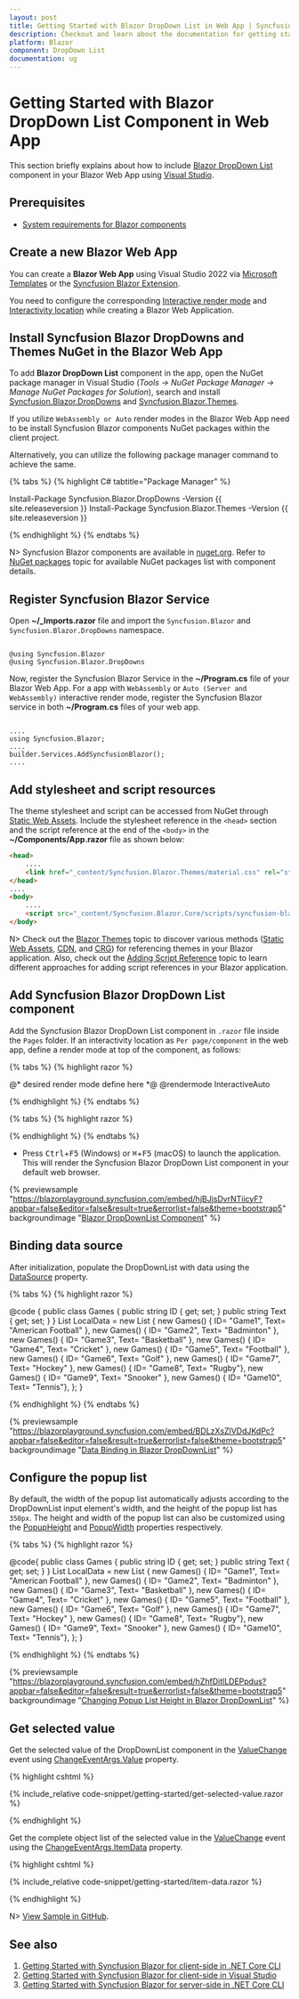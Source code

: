 ```yaml
---
layout: post
title: Getting Started with Blazor DropDown List in Web App | Syncfusion
description: Checkout and learn about the documentation for getting started with Blazor DropDown List Component in Blazor Web App.
platform: Blazor
component: DropDown List
documentation: ug
---
```


# Getting Started with Blazor DropDown List Component in Web App

This section briefly explains about how to include [Blazor DropDown List](https://www.syncfusion.com/blazor-components/blazor-dropdown-list) component in your Blazor Web App using [Visual Studio](https://visualstudio.microsoft.com/vs/).

## Prerequisites

* [System requirements for Blazor components](https://blazor.syncfusion.com/documentation/system-requirements)

## Create a new Blazor Web App

You can create a **Blazor Web App** using Visual Studio 2022 via [Microsoft Templates](https://learn.microsoft.com/en-us/aspnet/core/blazor/tooling?view=aspnetcore-8.0) or the [Syncfusion Blazor Extension](https://blazor.syncfusion.com/documentation/visual-studio-integration/template-studio).

You need to configure the corresponding [Interactive render mode](https://learn.microsoft.com/en-us/aspnet/core/blazor/components/render-modes?view=aspnetcore-8.0#render-modes) and [Interactivity location](https://learn.microsoft.com/en-us/aspnet/core/blazor/tooling?view=aspnetcore-8.0&pivots=windows) while creating a Blazor Web Application.

## Install Syncfusion Blazor DropDowns and Themes NuGet in the Blazor Web App

To add **Blazor DropDown List** component in the app, open the NuGet package manager in Visual Studio (*Tools → NuGet Package Manager → Manage NuGet Packages for Solution*), search and install [Syncfusion.Blazor.DropDowns](https://www.nuget.org/packages/Syncfusion.Blazor.DropDowns/) and [Syncfusion.Blazor.Themes](https://www.nuget.org/packages/Syncfusion.Blazor.Themes/).

If you utilize `WebAssembly or Auto` render modes in the Blazor Web App need to be install Syncfusion Blazor components NuGet packages within the client project.

Alternatively, you can utilize the following package manager command to achieve the same.

{% tabs %}
{% highlight C# tabtitle="Package Manager" %}

Install-Package Syncfusion.Blazor.DropDowns -Version {{ site.releaseversion }}
Install-Package Syncfusion.Blazor.Themes -Version {{ site.releaseversion }}

{% endhighlight %}
{% endtabs %}

N> Syncfusion Blazor components are available in [nuget.org](https://www.nuget.org/packages?q=syncfusion.blazor). Refer to [NuGet packages](https://blazor.syncfusion.com/documentation/nuget-packages) topic for available NuGet packages list with component details.

## Register Syncfusion Blazor Service

Open **~/_Imports.razor** file and import the `Syncfusion.Blazor` and `Syncfusion.Blazor.DropDowns` namespace.

```cshtml

@using Syncfusion.Blazor
@using Syncfusion.Blazor.DropDowns
```

Now, register the Syncfusion Blazor Service in the **~/Program.cs** file of your Blazor Web App. For a app with `WebAssembly` or `Auto (Server and WebAssembly)` interactive render mode, register the Syncfusion Blazor service in both **~/Program.cs** files of your web app.
```cshtml

....
using Syncfusion.Blazor;
....
builder.Services.AddSyncfusionBlazor();
....

```

## Add stylesheet and script resources

The theme stylesheet and script can be accessed from NuGet through [Static Web Assets](https://blazor.syncfusion.com/documentation/appearance/themes#static-web-assets). Include the stylesheet reference in the `<head>` section and the script reference at the end of the `<body>` in the **~/Components/App.razor** file as shown below:

```html
<head>
    ....
    <link href="_content/Syncfusion.Blazor.Themes/material.css" rel="stylesheet" />
</head>
....
<body>
    ....
    <script src="_content/Syncfusion.Blazor.Core/scripts/syncfusion-blazor.min.js" type="text/javascript"></script>
</body>
```

N> Check out the [Blazor Themes](https://blazor.syncfusion.com/documentation/appearance/themes) topic to discover various methods ([Static Web Assets](https://blazor.syncfusion.com/documentation/appearance/themes#static-web-assets), [CDN](https://blazor.syncfusion.com/documentation/appearance/themes#cdn-reference), and [CRG](https://blazor.syncfusion.com/documentation/common/custom-resource-generator)) for referencing themes in your Blazor application. Also, check out the [Adding Script Reference](https://blazor.syncfusion.com/documentation/common/adding-script-references) topic to learn different approaches for adding script references in your Blazor application.

## Add Syncfusion Blazor DropDown List component

Add the Syncfusion Blazor DropDown List component in `.razor` file inside the `Pages` folder. If an interactivity location as `Per page/component` in the web app, define a render mode at top of the component, as follows:

{% tabs %}
{% highlight razor %}

@* desired render mode define here *@
@rendermode InteractiveAuto

{% endhighlight %}
{% endtabs %}

{% tabs %}
{% highlight razor %}

<SfDropDownList TValue="string" TItem="string" Placeholder="Select a game"></SfDropDownList>

{% endhighlight %}
{% endtabs %}

* Press <kbd>Ctrl</kbd>+<kbd>F5</kbd> (Windows) or <kbd>⌘</kbd>+<kbd>F5</kbd> (macOS) to launch the application. This will render the Syncfusion Blazor DropDown List component in your default web browser.


{% previewsample "https://blazorplayground.syncfusion.com/embed/hjBJjsDvrNTiicyF?appbar=false&editor=false&result=true&errorlist=false&theme=bootstrap5" backgroundimage "[Blazor DropDownList Component](./images/blazor-dropdownlist-component.png)" %}

## Binding data source

After initialization, populate the DropDownList with data using the [DataSource](https://help.syncfusion.com/cr/blazor/Syncfusion.Blazor.DropDowns.SfDropDownBase-1.html#Syncfusion_Blazor_DropDowns_SfDropDownBase_1_DataSource) property.

{% tabs %}
{% highlight razor %}

<SfDropDownList TValue="string" TItem="Games" Placeholder="Select a game" DataSource="@LocalData">
  <DropDownListFieldSettings Value="ID" Text="Text"></DropDownListFieldSettings>
</SfDropDownList>

@code {
  public class Games
  {
    public string ID { get; set; }
    public string Text { get; set; }
  }
  List<Games> LocalData = new List<Games> {
    new Games() { ID= "Game1", Text= "American Football" },
    new Games() { ID= "Game2", Text= "Badminton" },
    new Games() { ID= "Game3", Text= "Basketball" },
    new Games() { ID= "Game4", Text= "Cricket" },
    new Games() { ID= "Game5", Text= "Football" },
    new Games() { ID= "Game6", Text= "Golf" },
    new Games() { ID= "Game7", Text= "Hockey" },
    new Games() { ID= "Game8", Text= "Rugby"},
    new Games() { ID= "Game9", Text= "Snooker" },
    new Games() { ID= "Game10", Text= "Tennis"},
  };
}

{% endhighlight %}
{% endtabs %}

{% previewsample "https://blazorplayground.syncfusion.com/embed/BDLzXsZlVDdJKdPc?appbar=false&editor=false&result=true&errorlist=false&theme=bootstrap5" backgroundimage "[Data Binding in Blazor DropDownList](./images/blazor-dropdownlist-data-binding.png)" %}

## Configure the popup list

By default, the width of the popup list automatically adjusts according to the DropDownList input element's width, and the height of the popup list has `350px`. The height and width of the popup list can also be customized using the [PopupHeight](https://help.syncfusion.com/cr/blazor/Syncfusion.Blazor.DropDowns.SfDropDownList-2.html#Syncfusion_Blazor_DropDowns_SfDropDownList_2_PopupHeight) and [PopupWidth](https://help.syncfusion.com/cr/blazor/Syncfusion.Blazor.DropDowns.SfDropDownList-2.html#Syncfusion_Blazor_DropDowns_SfDropDownList_2_PopupWidth) properties respectively.

{% tabs %}
{% highlight razor %}

<SfDropDownList TValue="string" TItem="Games" PopupHeight="350px" PopupWidth="350px" Placeholder="Select a game" DataSource="@LocalData">
  <DropDownListFieldSettings Value="ID" Text="Text"></DropDownListFieldSettings>
</SfDropDownList>

@code{
  public class Games
  {
    public string ID { get; set; }
    public string Text { get; set; }
  }
  List<Games> LocalData = new List<Games> {
    new Games() { ID= "Game1", Text= "American Football" },
    new Games() { ID= "Game2", Text= "Badminton" },
    new Games() { ID= "Game3", Text= "Basketball" },
    new Games() { ID= "Game4", Text= "Cricket" },
    new Games() { ID= "Game5", Text= "Football" },
    new Games() { ID= "Game6", Text= "Golf" },
    new Games() { ID= "Game7", Text= "Hockey" },
    new Games() { ID= "Game8", Text= "Rugby"},
    new Games() { ID= "Game9", Text= "Snooker" },
    new Games() { ID= "Game10", Text= "Tennis"},
  };
}

{% endhighlight %}
{% endtabs %}

{% previewsample "https://blazorplayground.syncfusion.com/embed/hZhfDitlLDEPpdus?appbar=false&editor=false&result=true&errorlist=false&theme=bootstrap5" backgroundimage "[Changing Popup List Height in Blazor DropDownList](./images/blazor-dropdownlist-popup-height.png)" %}

## Get selected value

Get the selected value of the DropDownList component in the [ValueChange](https://help.syncfusion.com/cr/blazor/Syncfusion.Blazor.DropDowns.DropDownListEvents-2.html#Syncfusion_Blazor_DropDowns_DropDownListEvents_2_ValueChange) event using [ChangeEventArgs.Value](https://help.syncfusion.com/cr/blazor/Syncfusion.Blazor.DropDowns.ChangeEventArgs-2.html#Syncfusion_Blazor_DropDowns_ChangeEventArgs_2_Value) property.


{% highlight cshtml %}

{% include_relative code-snippet/getting-started/get-selected-value.razor %}

{% endhighlight %}

Get the complete object list of the selected value in the [ValueChange](https://help.syncfusion.com/cr/blazor/Syncfusion.Blazor.DropDowns.DropDownListEvents-2.html#Syncfusion_Blazor_DropDowns_DropDownListEvents_2_ValueChange) event using the [ChangeEventArgs.ItemData](https://help.syncfusion.com/cr/blazor/Syncfusion.Blazor.DropDowns.ChangeEventArgs-2.html#Syncfusion_Blazor_DropDowns_ChangeEventArgs_2_ItemData) property.


{% highlight cshtml %}

{% include_relative code-snippet/getting-started/item-data.razor %}

{% endhighlight %}

N> [View Sample in GitHub](https://github.com/SyncfusionExamples/Blazor-Getting-Started-Examples/tree/main/DropDownList).

## See also

1. [Getting Started with Syncfusion Blazor for client-side in .NET Core CLI](https://blazor.syncfusion.com/documentation/getting-started/blazor-webassembly-dotnet-cli)
2. [Getting Started with Syncfusion Blazor for client-side in Visual Studio](https://blazor.syncfusion.com/documentation/getting-started/blazor-webassembly-visual-studio)
3. [Getting Started with Syncfusion Blazor for server-side in .NET Core CLI](https://blazor.syncfusion.com/documentation/getting-started/blazor-server-side-dotnet-cli)

